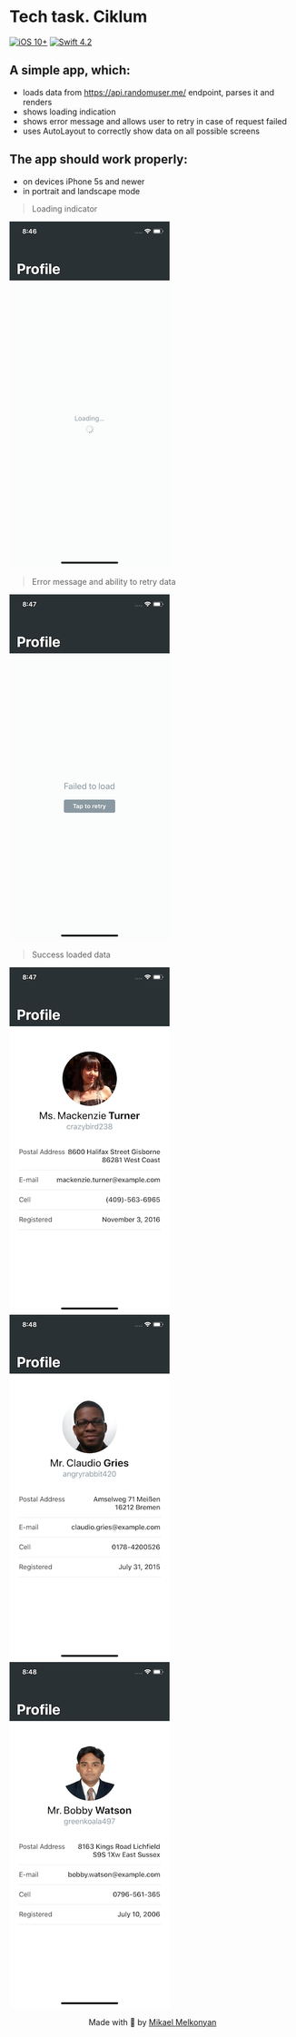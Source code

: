 # Tech task. Ciklum

[![iOS 10+](https://img.shields.io/badge/iOS-10%2B-green.svg)](https://github.com/MikaelMelkonyan/Intelity)
[![Swift 4.2](https://img.shields.io/badge/Swift-4.2-orange.svg)](https://github.com/MikaelMelkonyan/Intelity)

## A simple app, which:
- loads data from https://api.randomuser.me/ endpoint, parses it and renders
- shows loading indication
- shows error message and allows user to retry in case of request failed
- uses AutoLayout to correctly show data on all possible screens

## The app should work properly:
- on devices iPhone 5s and newer
- in portrait and landscape mode

>Loading indicator

![](loading.png)
>Error message and ability to retry data

![](error.png)
>Success loaded data

![](success_0.png)
![](success_1.png)
![](success_2.png)

<p align="center">
Made with 🖤 by <a href="https://github.com/MikaelMelkonyan">Mikael Melkonyan</a>
</p>
